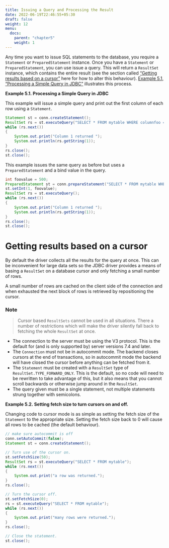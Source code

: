 ```yaml
---
title: Issuing a Query and Processing the Result
date: 2022-06-19T22:46:55+05:30
draft: false
weight: 12
menu:
  docs:
    parent: "chapter5"
    weight: 1
---
```


Any time you want to issue SQL statements to the database, you require a `Statement`
or `PreparedStatement` instance. Once you have a `Statement` or `PreparedStatement`,
you can use issue a query. This will return a `ResultSet` instance, which contains
the entire result (see the section called [“Getting results based on a cursor”](query.html#query-with-cursor)
here for how to alter this behaviour). [Example 5.1, “Processing a Simple Query in JDBC”](query.html#query-example)
illustrates this process.

**Example 5.1. Processing a Simple Query in JDBC**

This example will issue a simple query and print out the first column of each
row using a `Statement`.

```java
Statement st = conn.createStatement();
ResultSet rs = st.executeQuery("SELECT * FROM mytable WHERE columnfoo = 500");
while (rs.next())
{
    System.out.print("Column 1 returned ");
    System.out.println(rs.getString(1));
}
rs.close();
st.close();
```

This example issues the same query as before but uses a `PreparedStatement` and
a bind value in the query.

```java
int foovalue = 500;
PreparedStatement st = conn.prepareStatement("SELECT * FROM mytable WHERE columnfoo = ?");
st.setInt(1, foovalue);
ResultSet rs = st.executeQuery();
while (rs.next())
{
    System.out.print("Column 1 returned ");
    System.out.println(rs.getString(1));
}
rs.close();
st.close();
```

# Getting results based on a cursor

By default the driver collects all the results for the query at once. This can
be inconvenient for large data sets so the JDBC driver provides a means of basing
a `ResultSet` on a database cursor and only fetching a small number of rows.

A small number of rows are cached on the client side of the connection and when
exhausted the next block of rows is retrieved by repositioning the cursor.

### Note

> Cursor based `ResultSets` cannot be used in all situations. There a number of
  restrictions which will make the driver silently fall back to fetching the
  whole `ResultSet` at once.

* The connection to the server must be using the V3 protocol. This is the default
	for (and is only supported by) server versions 7.4 and later.
* The `Connection` must not be in autocommit mode. The backend closes cursors at
	the end of transactions, so in autocommit mode the backend will have
	closed the cursor before anything can be fetched from it.
* The `Statement` must be created with a `ResultSet` type of `ResultSet.TYPE_FORWARD_ONLY`.
	This is the default, so no code will need to be rewritten to take advantage
	of this, but it also means that you cannot scroll backwards or otherwise
	jump around in the `ResultSet`.
* The query given must be a single statement, not multiple statements strung
	together with semicolons.

**Example 5.2. Setting fetch size to turn cursors on and off.**

Changing code to cursor mode is as simple as setting the fetch size of the
`Statement` to the appropriate size. Setting the fetch size back to 0 will cause
all rows to be cached (the default behaviour).

```java
// make sure autocommit is off
conn.setAutoCommit(false);
Statement st = conn.createStatement();

// Turn use of the cursor on.
st.setFetchSize(50);
ResultSet rs = st.executeQuery("SELECT * FROM mytable");
while (rs.next())
{
    System.out.print("a row was returned.");
}
rs.close();

// Turn the cursor off.
st.setFetchSize(0);
rs = st.executeQuery("SELECT * FROM mytable");
while (rs.next())
{
    System.out.print("many rows were returned.");
}
rs.close();

// Close the statement.
st.close();
```
